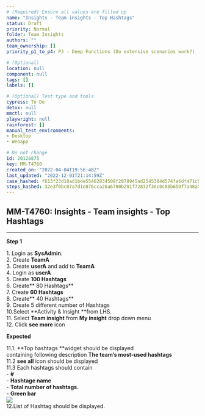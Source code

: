 ```yaml
---
# (Required) Ensure all values are filled up
name: "Insights - Team insights - Top Hashtags"
status: Draft
priority: Normal
folder: Team Insights
authors: ""
team_ownership: []
priority_p1_to_p4: P3 - Deep Functions (Do extensive scenarios work?)

# (Optional)
location: null
component: null
tags: []
labels: []

# (Optional) Test type and tools
cypress: To Do
detox: null
mmctl: null
playwright: null
rainforest: []
manual_test_environments: 
- Desktop
- Webapp

# Do not change
id: 20128875
key: MM-T4760
created_on: "2022-04-04T19:56:48Z"
last_updated: "2022-12-01T21:14:59Z"
case_hashed: f613f23d10ad1bde55462834508f2878945ad2545384d574fa6df471cb6103985551c684365b1ca5d4a76b13ca62da27
steps_hashed: 32e3f0bc07a7d1e876cca26a6700b201f72832f3ec0c88b650f7a48a5b51c9157b8fae972b5e0ac4e5b28c72c46fa8cd
---
```


<!-- (Auto-generated) Based on frontmatter's "key" and "name" -->

## MM-T4760: Insights - Team insights - Top Hashtags

---

**Step 1**

1\. Login as **SysAdmin**.\
2\. Create **TeamA**\
3\. Create **userA** and add to **TeamA**\
4\. Login as **userA**\
5\. Create **100 Hashtags**\
6\. Create\*\* 80 Hashtags\*\*\
7\. Create **60 Hashtags**\
8\. Create\*\* 40 Hashtags\*\*\
9\. Create 5 different number of Hashtags\
10.Select \*\*Activity & Insight \*\*from LHS.\
11\. Select **Team insight** from **My insight** drop down menu\
12\. Click **see more** icon

**Expected**

11.1. \*\*Top hashtags \*\*widget should be displayed\
containing following description **The team’s most-used hashtags**\
11.2 **see all** icon should be displayed\
11.3 Each hashtags should contain\
\- **#**\
\- **Hashtage name**\
\- **Total number of hashtags.**\
\- **Green bar**\
![](https://smartbear-tm4j-prod-us-west-2-attachment-rich-text.s3.us-west-2.amazonaws.com/embedded-f3277290f945470c4add5d21ef3dc7ca7b74388fc7152bfb6b99ae58c66a95a8-1649173608069-1649173608069.png)\
12.List of Hashtag should be displayed.
